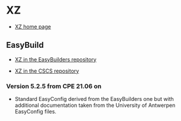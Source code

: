 # XZ

  * [XZ home page](https://tukaani.org/xz/)

## EasyBuild

  * [XZ in the EasyBuilders repository]()

  * [XZ in the CSCS repository]()

### Version 5.2.5 from CPE 21.06 on

  * Standard EasyConfig derived from the EasyBuilders one but with additional
    documentation taken from the University of Antwerpen EasyConfig files.
